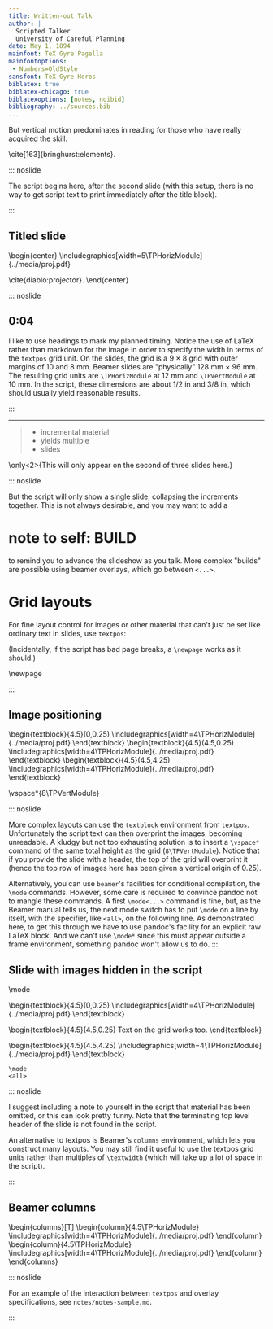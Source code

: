 ```yaml
---
title: Written-out Talk
author: |
  Scripted Talker  
  University of Careful Planning
date: May 1, 1894
mainfont: TeX Gyre Pagella
mainfontoptions:
 - Numbers=OldStyle
sansfont: TeX Gyre Heros
biblatex: true
biblatex-chicago: true
biblatexoptions: [notes, noibid]
bibliography: ../sources.bib
...
```


But vertical motion predominates in reading for those who have really acquired the skill.

\cite[163]{bringhurst:elements}.

::: noslide

The script begins here, after the second slide (with this setup, there is no way to get script text to print immediately after the title block).

:::

## Titled slide

\begin{center}
\includegraphics[width=5\TPHorizModule]{../media/proj.pdf}

\cite{diablo:projector}.
\end{center}

::: noslide
## 0:04

I like to use headings to mark my planned timing. Notice the use of LaTeX rather than markdown for the image in order to specify the width in terms of the `textpos` grid unit. On the slides, the grid is a 9 $\times$ 8 grid with outer margins of 10 and 8 mm. Beamer slides are "physically" 128 mm $\times$ 96 mm. The resulting grid units are `\TPHorizModule` at 12 mm and `\TPVertModule` at 10 mm. In the script, these dimensions are about 1/2 in and 3/8 in, which should usually yield reasonable results.

:::

-----

> - incremental material
> - yields multiple
> - slides

\only<2>{This will only appear on the second of three slides here.}

::: noslide

But the script will only show a single slide, collapsing the increments together. This is not always desirable, and you may want to add a

# note to self: BUILD

to remind you to advance the slideshow as you talk. More complex "builds" are possible using beamer overlays, which go between `<...>`.

# Grid layouts

For fine layout control for images or other material that can't just be set like ordinary text in slides, use `textpos`:

(Incidentally, if the script has bad page breaks, a `\newpage` works as it should.)

\newpage

:::

## Image positioning

\begin{textblock}{4.5}(0,0.25)
\includegraphics[width=4\TPHorizModule]{../media/proj.pdf}
\end{textblock}
\begin{textblock}{4.5}(4.5,0.25)
\includegraphics[width=4\TPHorizModule]{../media/proj.pdf}
\end{textblock}
\begin{textblock}{4.5}(4.5,4.25)
\includegraphics[width=4\TPHorizModule]{../media/proj.pdf}
\end{textblock}

\vspace*{8\TPVertModule}

::: noslide

More complex layouts can use the `textblock` environment from `textpos`. Unfortunately the script text can then overprint the images, becoming unreadable. A kludgy but not too exhausting solution is to insert a `\vspace*` command of the same total height as the grid (`8\TPVertModule`). Notice that if you provide the slide with a header, the top of the grid will overprint it (hence the top row of images here has been given a vertical origin of 0.25).

Alternatively, you can use `beamer`'s facilities for conditional compilation, the `\mode` commands. However, some care is required to convince pandoc not to mangle these commands. A first `\mode<...>` command is fine, but, as the Beamer manual tells us, the next mode switch has to put `\mode` on a line by itself, with the specifier, like `<all>`, on the following line. As demonstrated here, to get this through we have to use pandoc's facility for an explicit raw LaTeX block. And we can't use `\mode*` since this must appear outside a frame environment, something pandoc won't allow us to do.
:::


## Slide with images hidden in the script

\mode<presentation>

\begin{textblock}{4.5}(0,0.25)
\includegraphics[width=4\TPHorizModule]{../media/proj.pdf}
\end{textblock}

\begin{textblock}{4.5}(4.5,0.25)
Text on the grid works too.
\end{textblock}

\begin{textblock}{4.5}(4.5,4.25)
\includegraphics[width=4\TPHorizModule]{../media/proj.pdf}
\end{textblock}

```{=latex}
\mode
<all>
```

::: noslide

I suggest including a note to yourself in the script that material has been omitted, or this can look pretty funny. Note that the terminating top level header of the slide is not found in the script.

An alternative to textpos is Beamer's `columns` environment, which lets you construct many layouts. You may still find it useful to use the textpos grid units rather than multiples of `\textwidth` (which will take up a lot of space in the script).

:::

## Beamer columns

\begin{columns}[T]
\begin{column}{4.5\TPHorizModule}
\includegraphics[width=4\TPHorizModule]{../media/proj.pdf}
\end{column}
\begin{column}{4.5\TPHorizModule}
\includegraphics[width=4\TPHorizModule]{../media/proj.pdf}
\end{column}
\end{columns}

::: noslide

For an example of the interaction between `textpos` and overlay specifications, see `notes/notes-sample.md`.

:::
